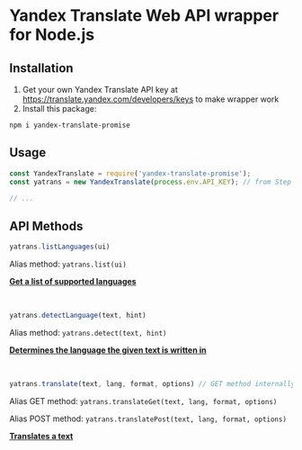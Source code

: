 # Yandex Translate Web API wrapper for Node.js

## Installation
1. Get your own Yandex Translate API key at https://translate.yandex.com/developers/keys to make wrapper work
2. Install this package:
```npm
npm i yandex-translate-promise
```

## Usage
```javascript
const YandexTranslate = require('yandex-translate-promise');
const yatrans = new YandexTranslate(process.env.API_KEY); // from Step 1 in Installation

// ...
```

## API Methods
```javascript
yatrans.listLanguages(ui)
```
Alias method: `yatrans.list(ui)`

[**Get a list of supported languages**](https://yandex.com/dev/translate/doc/dg/reference/getLangs.html)

&nbsp;
```javascript
yatrans.detectLanguage(text, hint)
```
Alias method: `yatrans.detect(text, hint)`

[**Determines the language the given text is written in**](https://yandex.com/dev/translate/doc/dg/reference/detect.html)

&nbsp;
```javascript
yatrans.translate(text, lang, format, options) // GET method internally
```
Alias GET method: `yatrans.translateGet(text, lang, format, options)`

Alias POST method: `yatrans.translatePost(text, lang, format, options)`

[**Translates a text**](https://yandex.com/dev/translate/doc/dg/reference/translate.html)